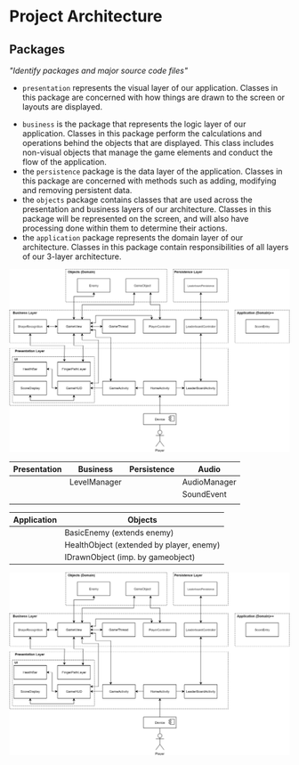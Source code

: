 # Project Architecture

## Packages

*"Identify packages and major source code files"*

* `presentation` represents the visual layer of our application. Classes in this package are concerned with how things are drawn to the screen or layouts are displayed.
- `business` is the package that represents the logic layer of our application. Classes in this package perform the calculations and operations behind the objects that are displayed. This class includes non-visual objects that manage the game elements and conduct the flow of the application.
-  the `persistence` package is the data layer of the application. Classes in this package are concerned with methods such as adding, modifying and removing persistent data.
- the `objects` package contains classes that are used across the presentation and business layers of our architecture. Classes in this package will be represented on the screen, and will also have processing done within them to determine their actions.
- the `application` package represents the domain layer of our architecture. Classes in this package contain responsibilities of all layers of our 3-layer architecture.


![Architecture Diagram](architecture_diagram.png)

| **Presentation** | **Business** | **Persistence** |  **Audio**   |
| ---------------- | ------------ | --------------- | ------------ |
|                  | LevelManager |                 | AudioManager |
|                  |              |                 |  SoundEvent  |
|                  |              |                 |              |

| **Application** | **Objects**                              |
| --------------- | ---------------------------------------- |
|                 | BasicEnemy (extends enemy)               |
|                 | HealthObject (extended by player, enemy) |
|                 | IDrawnObject (imp. by gameobject)        |


![Architecture Diagram](architecture_diagram.png)
